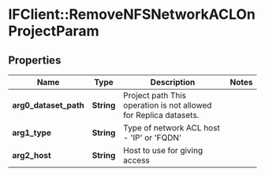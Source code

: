 # IFClient::RemoveNFSNetworkACLOnProjectParam

## Properties
Name | Type | Description | Notes
------------ | ------------- | ------------- | -------------
**arg0_dataset_path** | **String** | Project path This operation is not allowed for Replica datasets. | 
**arg1_type** | **String** | Type of network ACL host - &#39;IP&#39; or &#39;FQDN&#39; | 
**arg2_host** | **String** | Host to use for giving access | 


